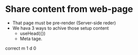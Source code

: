 # Share content from web-page
- That page must be pre-render (Server-side reder)
- We hava 3 ways to achive those setup content
   - useHead({})
   - Meta tage.



correct
m 1
d 0
